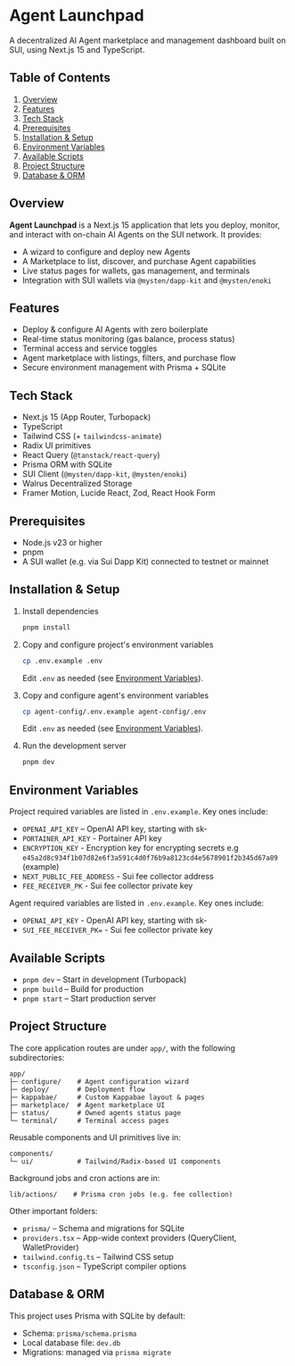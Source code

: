 # Agent Launchpad

A decentralized AI Agent marketplace and management dashboard built on SUI, using Next.js 15 and TypeScript.

## Table of Contents

1. [Overview](#overview)
2. [Features](#features)
3. [Tech Stack](#tech-stack)
4. [Prerequisites](#prerequisites)
5. [Installation & Setup](#installation--setup)
6. [Environment Variables](#environment-variables)
7. [Available Scripts](#available-scripts)
8. [Project Structure](#project-structure)
9. [Database & ORM](#database--orm)

## Overview

**Agent Launchpad** is a Next.js 15 application that lets you deploy, monitor, and interact with on-chain AI Agents on the SUI network. It provides:

- A wizard to configure and deploy new Agents
- A Marketplace to list, discover, and purchase Agent capabilities
- Live status pages for wallets, gas management, and terminals
- Integration with SUI wallets via `@mysten/dapp-kit` and `@mysten/enoki`

## Features

- Deploy & configure AI Agents with zero boilerplate
- Real-time status monitoring (gas balance, process status)
- Terminal access and service toggles
- Agent marketplace with listings, filters, and purchase flow
- Secure environment management with Prisma + SQLite

## Tech Stack

- Next.js 15 (App Router, Turbopack)
- TypeScript
- Tailwind CSS (+ `tailwindcss-animate`)
- Radix UI primitives
- React Query (`@tanstack/react-query`)
- Prisma ORM with SQLite
- SUI Client (`@mysten/dapp-kit`, `@mysten/enoki`)
- Walrus Decentralized Storage
- Framer Motion, Lucide React, Zod, React Hook Form

## Prerequisites

- Node.js v23 or higher
- pnpm
- A SUI wallet (e.g. via Sui Dapp Kit) connected to testnet or mainnet

## Installation & Setup

1. Install dependencies
   ```bash
   pnpm install
   ```
2. Copy and configure project's environment variables

   ```bash
   cp .env.example .env
   ```

   Edit `.env` as needed (see [Environment Variables](#environment-variables)).

3. Copy and configure agent's environment variables

   ```bash
   cp agent-config/.env.example agent-config/.env
   ```

   Edit `.env` as needed (see [Environment Variables](#environment-variables)).

4. Run the development server
   ```bash
   pnpm dev
   ```

## Environment Variables

Project required variables are listed in `.env.example`. Key ones include:

- `OPENAI_API_KEY` – OpenAI API key, starting with sk-
- `PORTAINER_API_KEY` - Portainer API key
- `ENCRYPTION_KEY` - Encryption key for encrypting secrets e.g `e45a2d8c934f1b07d82e6f3a591c4d0f76b9a8123cd4e5678901f2b345d67a89` (example)
- `NEXT_PUBLIC_FEE_ADDRESS` - Sui fee collector address
- `FEE_RECEIVER_PK` - Sui fee collector private key

Agent required variables are listed in `.env.example`. Key ones include:

- `OPENAI_API_KEY` - OpenAI API key, starting with sk-
- `SUI_FEE_RECEIVER_PK=` - Sui fee collector private key

## Available Scripts

- `pnpm dev` – Start in development (Turbopack)
- `pnpm build` – Build for production
- `pnpm start` – Start production server

## Project Structure

The core application routes are under `app/`, with the following subdirectories:

```
app/
├─ configure/    # Agent configuration wizard
├─ deploy/       # Deployment flow
├─ kappabae/     # Custom Kappabae layout & pages
├─ marketplace/  # Agent marketplace UI
├─ status/       # Owned agents status page
└─ terminal/     # Terminal access pages
```

Reusable components and UI primitives live in:

```
components/
└─ ui/           # Tailwind/Radix-based UI components
```

Background jobs and cron actions are in:

```
lib/actions/    # Prisma cron jobs (e.g. fee collection)
```

Other important folders:

- `prisma/` – Schema and migrations for SQLite
- `providers.tsx` – App-wide context providers (QueryClient, WalletProvider)
- `tailwind.config.ts` – Tailwind CSS setup
- `tsconfig.json` – TypeScript compiler options

## Database & ORM

This project uses Prisma with SQLite by default:

- Schema: `prisma/schema.prisma`
- Local database file: `dev.db`
- Migrations: managed via `prisma migrate`
